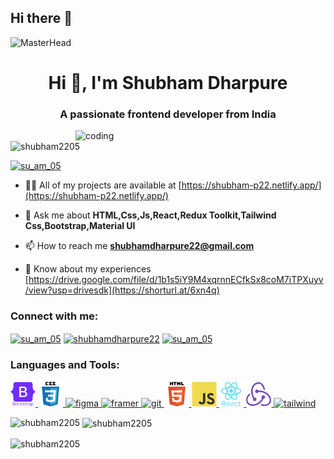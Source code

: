 ## Hi there 👋

![MasterHead](https://raw.githubusercontent.com/thompsonemerson/thompsonemerson/master/cover-thompson.png)
<h1 align="center">Hi 👋, I'm Shubham Dharpure</h1>
<h3 align="center">A passionate frontend developer from India</h3>
<img align="right" alt="coding" width="400" src="https://img.freepik.com/premium-photo/portrait-successful-programmer-game-developer-coder-guy-uses-computer-laptop-work-game-design-hacker-boy-generative-ai-cyber-gamer_117038-7605.jpg"


<p align="left"> <img src="https://komarev.com/ghpvc/?username=shubham2205&label=Profile%20views&color=0e75b6&style=flat" alt="shubham2205" /> </p>

<p align="left"> <a href="https://twitter.com/su_am_05" target="blank"><img src="https://img.shields.io/twitter/follow/su_am_05?logo=twitter&style=for-the-badge" alt="su_am_05" /></a> </p>

- 👨‍💻 All of my projects are available at [https://shubham-p22.netlify.app/](https://shubham-p22.netlify.app/)

- 💬 Ask me about **HTML,Css,Js,React,Redux Toolkit,Tailwind Css,Bootstrap,Material UI**

- 📫 How to reach me **shubhamdharpure22@gmail.com**

- 📄 Know about my experiences [https://drive.google.com/file/d/1b1s5iY9M4xqrnnECfkSx8coM7iTPXuyv/view?usp=drivesdk](https://shorturl.at/6xn4q)

<h3 align="left">Connect with me:</h3>
<p align="left">
<a href="https://twitter.com/su_am_05" target="blank"><img align="center" src="https://raw.githubusercontent.com/rahuldkjain/github-profile-readme-generator/master/src/images/icons/Social/twitter.svg" alt="su_am_05" height="30" width="40" /></a>
<a href="https://linkedin.com/in/shubhamdharpure22" target="blank"><img align="center" src="https://raw.githubusercontent.com/rahuldkjain/github-profile-readme-generator/master/src/images/icons/Social/linked-in-alt.svg" alt="shubhamdharpure22" height="30" width="40" /></a>
<a href="https://instagram.com/su_am_05" target="blank"><img align="center" src="https://raw.githubusercontent.com/rahuldkjain/github-profile-readme-generator/master/src/images/icons/Social/instagram.svg" alt="su_am_05" height="30" width="40" /></a>
</p>

<h3 align="left">Languages and Tools:</h3>
<p align="left"> <a href="https://getbootstrap.com" target="_blank" rel="noreferrer"> <img src="https://raw.githubusercontent.com/devicons/devicon/master/icons/bootstrap/bootstrap-plain-wordmark.svg" alt="bootstrap" width="40" height="40"/> </a> <a href="https://www.w3schools.com/css/" target="_blank" rel="noreferrer"> <img src="https://raw.githubusercontent.com/devicons/devicon/master/icons/css3/css3-original-wordmark.svg" alt="css3" width="40" height="40"/> </a> <a href="https://www.figma.com/" target="_blank" rel="noreferrer"> <img src="https://www.vectorlogo.zone/logos/figma/figma-icon.svg" alt="figma" width="40" height="40"/> </a> <a href="https://www.framer.com/" target="_blank" rel="noreferrer"> <img src="https://www.vectorlogo.zone/logos/framer/framer-icon.svg" alt="framer" width="40" height="40"/> </a> <a href="https://git-scm.com/" target="_blank" rel="noreferrer"> <img src="https://www.vectorlogo.zone/logos/git-scm/git-scm-icon.svg" alt="git" width="40" height="40"/> </a> <a href="https://www.w3.org/html/" target="_blank" rel="noreferrer"> <img src="https://raw.githubusercontent.com/devicons/devicon/master/icons/html5/html5-original-wordmark.svg" alt="html5" width="40" height="40"/> </a> <a href="https://developer.mozilla.org/en-US/docs/Web/JavaScript" target="_blank" rel="noreferrer"> <img src="https://raw.githubusercontent.com/devicons/devicon/master/icons/javascript/javascript-original.svg" alt="javascript" width="40" height="40"/> </a> <a href="https://reactjs.org/" target="_blank" rel="noreferrer"> <img src="https://raw.githubusercontent.com/devicons/devicon/master/icons/react/react-original-wordmark.svg" alt="react" width="40" height="40"/> </a> <a href="https://redux.js.org" target="_blank" rel="noreferrer"> <img src="https://raw.githubusercontent.com/devicons/devicon/master/icons/redux/redux-original.svg" alt="redux" width="40" height="40"/> </a> <a href="https://tailwindcss.com/" target="_blank" rel="noreferrer"> <img src="https://www.vectorlogo.zone/logos/tailwindcss/tailwindcss-icon.svg" alt="tailwind" width="40" height="40"/> </a> </p>

<p><img align="left" src="https://github-readme-stats.vercel.app/api/top-langs?username=shubham2205&show_icons=true&locale=en&layout=compact" alt="shubham2205" /></p>

<p>&nbsp;<img align="center" src="https://github-readme-stats.vercel.app/api?username=shubham2205&show_icons=true&locale=en" alt="shubham2205" /></p>

<p><img align="center" src="https://github-readme-streak-stats.herokuapp.com/?user=shubham2205&" alt="shubham2205" /></p>

